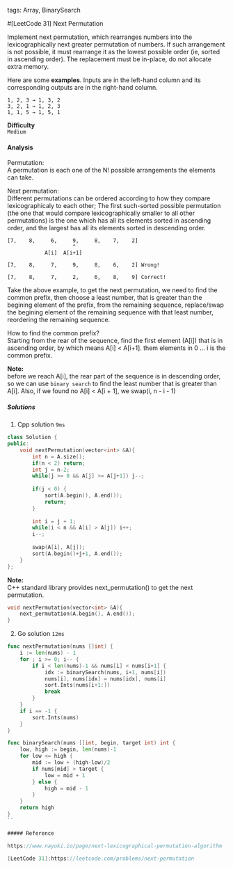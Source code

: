 tags: Array, BinarySearch

#[LeetCode 31] Next Permutation

Implement next permutation, which rearranges numbers into the lexicographically next greater permutation of numbers.
If such arrangement is not possible, it must rearrange it as the lowest possible order (ie, sorted in ascending order).
The replacement must be in-place, do not allocate extra memory.

Here are some **examples**. Inputs are in the left-hand column and its corresponding outputs are in the right-hand column.

    1, 2, 3 → 1, 3, 2
    3, 2, 1 → 1, 2, 3
    1, 1, 5 → 1, 5, 1

**Difficulty**  
`Medium`

#### Analysis
Permutation:  
A permutation is each one of the N! possible arrangements the elements can take.

Next permutation:  
Different permutations can be ordered according to how they compare lexicographicaly to each other; 
The first such-sorted possible permutation (the one that would compare lexicographically smaller to all other permutations) 
is the one which has all its elements sorted in ascending order, and the largest has all its elements sorted in descending order.


    [7,    8,     6,     9,     8,    7,    2]
    	                 ^
    	 		A[i]  A[i+1]

    [7,    8,     7,     9,     8,    6,    2] Wrong!

    [7,    8,     7,     2,     6,    8,    9] Correct!
           
Take the above example, to get the next permutation,
we need to find the common prefix, then choose a least number, that is greater than the begining element of the prefix, 
from the remaining sequence, replace/swap the begining element of the remaining sequence with that least number, 
reordering the remaining sequence.

How to find the common prefix?  
Starting from the rear of the sequence, find the first element (A[i]) that is in ascending order, by which means A[i] < A[i+1].
them elements in 0 ... i is the common prefix.

**Note:**  
before we reach A[i], the rear part of the sequence is in descending order, so we can use `binary search` to 
find the least number that is greater than A[i].
Also, if we found no A[i] < A[i + 1], we swap(i, n - i - 1)

##### Solutions

1. Cpp solution `9ms`

```cpp
class Solution {
public:
	void nextPermutation(vector<int> &A){
	    int n = A.size();
	    if(n < 2) return;
        int j = n-2;
        while(j >= 0 && A[j] >= A[j+1]) j--;
        
        if(j < 0) {
            sort(A.begin(), A.end());
            return;
        } 
        
        int i = j + 1;
        while(i < n && A[i] > A[j]) i++;
        i--;
        
        swap(A[i], A[j]);
        sort(A.begin()+j+1, A.end());
	}
};
```

**Note:**  
C++ standard library provides next_permutation() to get the next permutation.

```cpp
void nextPermutation(vector<int> &A){
    next_permutation(A.begin(), A.end());
}
```

2. Go solution `12ms`
```go
func nextPermutation(nums []int) {
    i := len(nums) - 1
    for ; i >= 0; i-- {
        if i < len(nums)-1 && nums[i] < nums[i+1] {
            idx := binarySearch(nums, i+1, nums[i])
            nums[i], nums[idx] = nums[idx], nums[i]
            sort.Ints(nums[i+1:])
            break
        }
    }
    if i == -1 {
        sort.Ints(nums)
    }
}

func binarySearch(nums []int, begin, target int) int {
    low, high := begin, len(nums)-1
    for low <= high {
        mid := low + (high-low)/2
        if nums[mid] > target {
            low = mid + 1
        } else {
            high = mid - 1
        }
    }
    return high
}
``

##### Reference

https://www.nayuki.io/page/next-lexicographical-permutation-algorithm

[LeetCode 31]:https://leetcode.com/problems/next-permutation
